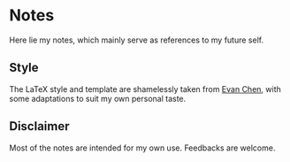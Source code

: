 # Notes

Here lie my notes, which mainly serve as references to my future self.

## Style

The LaTeX style and template are shamelessly taken from [Evan Chen](https://web.evanchen.cc/), with some adaptations to suit my own personal taste.

## Disclaimer

Most of the notes are intended for my own use. Feedbacks are welcome.
